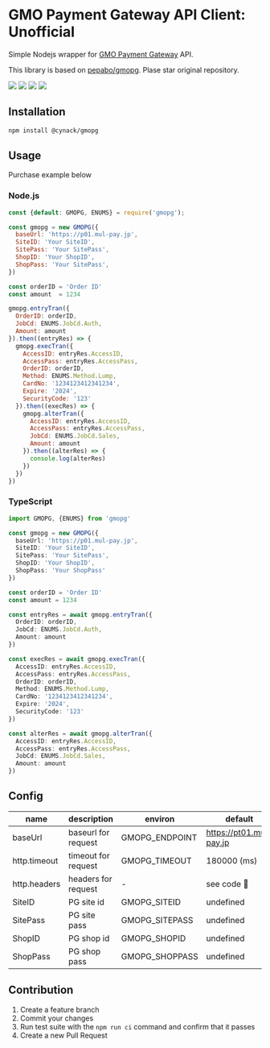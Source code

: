 # GMO Payment Gateway API Client: Unofficial

Simple Nodejs wrapper for [GMO Payment Gateway][gmopg] API.

This library is based on [pepabo/gmopg](https://github.com/cynack/gmopg/). Plase star original repository.

<a href="https://www.npmjs.com/package/gmopg" title="npm"><img src="http://img.shields.io/npm/v/gmopg.svg?style=for-the-badge"></a>
<a href="https://github.com/cynack/gmopg/actions" title="actions"><img src="https://img.shields.io/github/workflow/status/cynack/gmopg/Build?style=for-the-badge"></a>
<a href="https://codecov.io/gh/cynack/gmopg" title="codecov.io"><img src="https://img.shields.io/codecov/c/gh/cynack/gmopg.svg?style=for-the-badge"></a>
<a href="https://github.com/cynack/gmopg/blob/master/MIT-LICENSE" title="MIT License"><img src="https://img.shields.io/badge/license-MIT-blue.svg?style=for-the-badge"></a>

[gmopg]: https://www.gmo-pg.com/

## Installation

```sh
npm install @cynack/gmopg
```

## Usage

Purchase example below

### Node.js

```js
const {default: GMOPG, ENUMS} = require('gmopg');

const gmopg = new GMOPG({
  baseUrl: 'https://p01.mul-pay.jp',
  SiteID: 'Your SiteID',
  SitePass: 'Your SitePass',
  ShopID: 'Your ShopID',
  ShopPass: 'Your SitePass',
})

const orderID = 'Order ID'
const amount  = 1234

gmopg.entryTran({
  OrderID: orderID,
  JobCd: ENUMS.JobCd.Auth,
  Amount: amount
}).then((entryRes) => {
  gmopg.execTran({
    AccessID: entryRes.AccessID,
    AccessPass: entryRes.AccessPass,
    OrderID: orderID,
    Method: ENUMS.Method.Lump,
    CardNo: '1234123412341234',
    Expire: '2024',
    SecurityCode: '123'
  }).then((execRes) => {
    gmopg.alterTran({
      AccessID: entryRes.AccessID,
      AccessPass: entryRes.AccessPass,
      JobCd: ENUMS.JobCd.Sales,
      Amount: amount
    }).then((alterRes) => {
      console.log(alterRes)
    })
  })
})
```

### TypeScript

```ts
import GMOPG, {ENUMS} from 'gmopg'

const gmopg = new GMOPG({
  baseUrl: 'https://p01.mul-pay.jp',
  SiteID: 'Your SiteID',
  SitePass: 'Your SitePass',
  ShopID: 'Your ShopID',
  ShopPass: 'Your ShopPass'
})

const orderID = 'Order ID'
const amount = 1234

const entryRes = await gmopg.entryTran({
  OrderID: orderID,
  JobCd: ENUMS.JobCd.Auth,
  Amount: amount
})

const execRes = await gmopg.execTran({
  AccessID: entryRes.AccessID,
  AccessPass: entryRes.AccessPass,
  OrderID: orderID,
  Method: ENUMS.Method.Lump,
  CardNo: '1234123412341234',
  Expire: '2024',
  SecurityCode: '123'
})

const alterRes = await gmopg.alterTran({
  AccessID: entryRes.AccessID,
  AccessPass: entryRes.AccessPass,
  JobCd: ENUMS.JobCd.Sales,
  Amount: amount
})
```

## Config

name         | description         | environ        | default
---          | ---                 | ---            | ---
baseUrl      | baseurl for request | GMOPG_ENDPOINT | <https://pt01.mul-pay.jp>
http.timeout | timeout for request | GMOPG_TIMEOUT  | 180000 (ms)
http.headers | headers for request | -              | see code :eyes:
SiteID       | PG site id          | GMOPG_SITEID   | undefined
SitePass     | PG site pass        | GMOPG_SITEPASS | undefined
ShopID       | PG shop id          | GMOPG_SHOPID   | undefined
ShopPass     | PG shop pass        | GMOPG_SHOPPASS | undefined

## Contribution

1. Create a feature branch
1. Commit your changes
1. Run test suite with the `npm run ci` command and confirm that it passes
1. Create a new Pull Request
